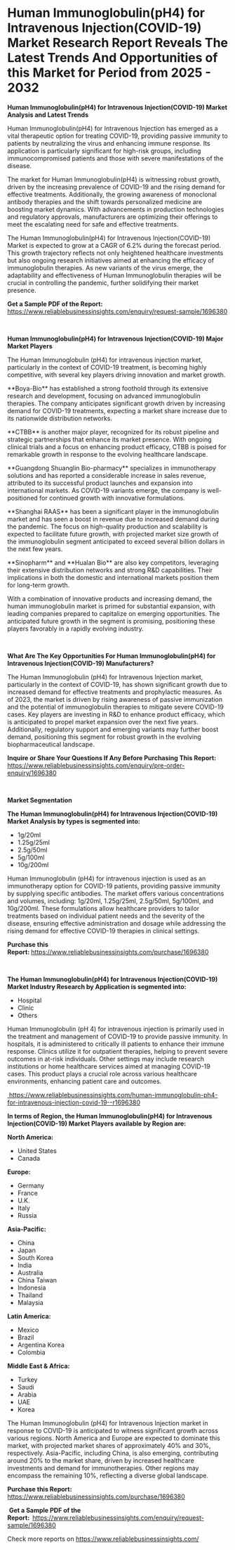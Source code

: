 <p><h1>Human Immunoglobulin(pH4) for Intravenous Injection(COVID-19) Market Research Report Reveals The Latest Trends And Opportunities of this Market for Period from 2025 - 2032</h1></p><p><strong>Human Immunoglobulin(pH4) for Intravenous Injection(COVID-19) Market Analysis and Latest Trends</strong></p>
<p><p>Human Immunoglobulin(pH4) for Intravenous Injection has emerged as a vital therapeutic option for treating COVID-19, providing passive immunity to patients by neutralizing the virus and enhancing immune response. Its application is particularly significant for high-risk groups, including immunocompromised patients and those with severe manifestations of the disease.</p><p>The market for Human Immunoglobulin(pH4) is witnessing robust growth, driven by the increasing prevalence of COVID-19 and the rising demand for effective treatments. Additionally, the growing awareness of monoclonal antibody therapies and the shift towards personalized medicine are boosting market dynamics. With advancements in production technologies and regulatory approvals, manufacturers are optimizing their offerings to meet the escalating need for safe and effective treatments.</p><p>The Human Immunoglobulin(pH4) for Intravenous Injection(COVID-19) Market is expected to grow at a CAGR of 6.2% during the forecast period. This growth trajectory reflects not only heightened healthcare investments but also ongoing research initiatives aimed at enhancing the efficacy of immunoglobulin therapies. As new variants of the virus emerge, the adaptability and effectiveness of Human Immunoglobulin therapies will be crucial in controlling the pandemic, further solidifying their market presence.</p></p>
<p><strong>Get a Sample PDF of the Report:&nbsp;</strong> <a href="https://www.reliablebusinessinsights.com/enquiry/request-sample/1696380?utm_campaign=1558&utm_medium=2&utm_source=Github&utm_content=ia&utm_term=08012025&utm_id=human-immunoglobulinph4-for-intravenous-injectioncovid-19">https://www.reliablebusinessinsights.com/enquiry/request-sample/1696380</a></p>
<p>&nbsp;</p>
<p><strong>Human Immunoglobulin(pH4) for Intravenous Injection(COVID-19) Major Market Players</strong></p>
<p><p>The Human Immunoglobulin (pH4) for intravenous injection market, particularly in the context of COVID-19 treatment, is becoming highly competitive, with several key players driving innovation and market growth. </p><p>**Boya-Bio** has established a strong foothold through its extensive research and development, focusing on advanced immunoglobulin therapies. The company anticipates significant growth driven by increasing demand for COVID-19 treatments, expecting a market share increase due to its nationwide distribution networks.</p><p>**CTBB** is another major player, recognized for its robust pipeline and strategic partnerships that enhance its market presence. With ongoing clinical trials and a focus on enhancing product efficacy, CTBB is poised for remarkable growth in response to the evolving healthcare landscape.</p><p>**Guangdong Shuanglin Bio-pharmacy** specializes in immunotherapy solutions and has reported a considerable increase in sales revenue, attributed to its successful product launches and expansion into international markets. As COVID-19 variants emerge, the company is well-positioned for continued growth with innovative formulations.</p><p>**Shanghai RAAS** has been a significant player in the immunoglobulin market and has seen a boost in revenue due to increased demand during the pandemic. The focus on high-quality production and scalability is expected to facilitate future growth, with projected market size growth of the immunoglobulin segment anticipated to exceed several billion dollars in the next few years.</p><p>**Sinopharm** and **Hualan Bio** are also key competitors, leveraging their extensive distribution networks and strong R&D capabilities. Their implications in both the domestic and international markets position them for long-term growth.</p><p>With a combination of innovative products and increasing demand, the human immunoglobulin market is primed for substantial expansion, with leading companies prepared to capitalize on emerging opportunities. The anticipated future growth in the segment is promising, positioning these players favorably in a rapidly evolving industry.</p></p>
<p>&nbsp;</p>
<p><strong>What Are The Key Opportunities For Human Immunoglobulin(pH4) for Intravenous Injection(COVID-19) Manufacturers?</strong></p>
<p><p>The Human Immunoglobulin (pH4) for Intravenous Injection market, particularly in the context of COVID-19, has shown significant growth due to increased demand for effective treatments and prophylactic measures. As of 2023, the market is driven by rising awareness of passive immunization and the potential of immunoglobulin therapies to mitigate severe COVID-19 cases. Key players are investing in R&D to enhance product efficacy, which is anticipated to propel market expansion over the next five years. Additionally, regulatory support and emerging variants may further boost demand, positioning this segment for robust growth in the evolving biopharmaceutical landscape.</p></p>
<p><strong>Inquire or Share Your Questions If Any Before Purchasing This Report:</strong> <a href="https://www.reliablebusinessinsights.com/enquiry/pre-order-enquiry/1696380?utm_campaign=1558&utm_medium=2&utm_source=Github&utm_content=ia&utm_term=08012025&utm_id=human-immunoglobulinph4-for-intravenous-injectioncovid-19">https://www.reliablebusinessinsights.com/enquiry/pre-order-enquiry/1696380</a></p>
<p>&nbsp;</p>
<p><strong>Market Segmentation</strong></p>
<p><strong>The Human Immunoglobulin(pH4) for Intravenous Injection(COVID-19) Market Analysis by types is segmented into:</strong></p>
<p><ul><li>1g/20ml</li><li>1.25g/25ml</li><li>2.5g/50ml</li><li>5g/100ml</li><li>10g/200ml</li></ul></p>
<p><p>Human Immunoglobulin (pH4) for intravenous injection is used as an immunotherapy option for COVID-19 patients, providing passive immunity by supplying specific antibodies. The market offers various concentrations and volumes, including: 1g/20ml, 1.25g/25ml, 2.5g/50ml, 5g/100ml, and 10g/200ml. These formulations allow healthcare providers to tailor treatments based on individual patient needs and the severity of the disease, ensuring effective administration and dosage while addressing the rising demand for effective COVID-19 therapies in clinical settings.</p></p>
<p><strong>Purchase this Report:&nbsp;</strong><a href="https://www.reliablebusinessinsights.com/purchase/1696380?utm_campaign=1558&utm_medium=2&utm_source=Github&utm_content=ia&utm_term=08012025&utm_id=human-immunoglobulinph4-for-intravenous-injectioncovid-19">https://www.reliablebusinessinsights.com/purchase/1696380</a></p>
<p>&nbsp;</p>
<p><strong>The Human Immunoglobulin(pH4) for Intravenous Injection(COVID-19) Market Industry Research by Application is segmented into:</strong></p>
<p><ul><li>Hospital</li><li>Clinic</li><li>Others</li></ul></p>
<p><p>Human Immunoglobulin (pH 4) for intravenous injection is primarily used in the treatment and management of COVID-19 to provide passive immunity. In hospitals, it is administered to critically ill patients to enhance their immune response. Clinics utilize it for outpatient therapies, helping to prevent severe outcomes in at-risk individuals. Other settings may include research institutions or home healthcare services aimed at managing COVID-19 cases. This product plays a crucial role across various healthcare environments, enhancing patient care and outcomes.</p></p>
<p><a href="https://www.reliablebusinessinsights.com/human-immunoglobulin-ph4-for-intravenous-injection-covid-19--r1696380?utm_campaign=1558&utm_medium=2&utm_source=Github&utm_content=ia&utm_term=08012025&utm_id=human-immunoglobulinph4-for-intravenous-injectioncovid-19">&nbsp;https://www.reliablebusinessinsights.com/human-immunoglobulin-ph4-for-intravenous-injection-covid-19--r1696380</a></p>
<p><strong>In terms of Region, the Human Immunoglobulin(pH4) for Intravenous Injection(COVID-19) Market Players available by Region are:</strong></p>
<p>
    <p> <strong> North America: </strong>
        <ul>
            <li>United States</li>
            <li>Canada</li>
        </ul>
        </p> 
    <p> <strong> Europe: </strong>
        <ul>
            <li>Germany</li>
            <li>France</li>
            <li>U.K.</li>
            <li>Italy</li>
            <li>Russia</li>
        </ul>
        </p> 
    <p> <strong> Asia-Pacific: </strong>
        <ul>
            <li>China</li>
            <li>Japan</li>
            <li>South Korea</li>
            <li>India</li>
            <li>Australia</li>
            <li>China Taiwan</li>
            <li>Indonesia</li>
            <li>Thailand</li>
            <li>Malaysia</li>
        </ul>
        </p> 
    <p> <strong> Latin America: </strong>
        <ul>
            <li>Mexico</li>
            <li>Brazil</li>
            <li>Argentina Korea</li>
            <li>Colombia</li>
        </ul>
        </p> 
    <p> <strong> Middle East & Africa: </strong>
        <ul>
            <li>Turkey</li>
            <li>Saudi</li>
            <li>Arabia</li>
            <li>UAE</li>
            <li>Korea</li>
        </ul>
    </p>
    </p>
<p><p>The Human Immunoglobulin (pH4) for Intravenous Injection market in response to COVID-19 is anticipated to witness significant growth across various regions. North America and Europe are expected to dominate this market, with projected market shares of approximately 40% and 30%, respectively. Asia-Pacific, including China, is also emerging, contributing around 20% to the market share, driven by increased healthcare investments and demand for immunotherapies. Other regions may encompass the remaining 10%, reflecting a diverse global landscape.</p></p>
<p><strong>Purchase this Report: </strong><a href="https://www.reliablebusinessinsights.com/purchase/1696380?utm_campaign=1558&utm_medium=2&utm_source=Github&utm_content=ia&utm_term=08012025&utm_id=human-immunoglobulinph4-for-intravenous-injectioncovid-19">https://www.reliablebusinessinsights.com/purchase/1696380</a></p>
<p>&nbsp;<strong>Get a Sample PDF of the Report:&nbsp;&nbsp;</strong><a href="https://www.reliablebusinessinsights.com/enquiry/request-sample/1696380?utm_campaign=1558&utm_medium=2&utm_source=Github&utm_content=ia&utm_term=08012025&utm_id=human-immunoglobulinph4-for-intravenous-injectioncovid-19">https://www.reliablebusinessinsights.com/enquiry/request-sample/1696380</a></p>
<p><strong></strong></p>
<p>Check more reports on <a href="https://www.reliablebusinessinsights.com/?utm_campaign=1558&utm_medium=2&utm_source=Github&utm_content=ia&utm_term=08012025&utm_id=human-immunoglobulinph4-for-intravenous-injectioncovid-19">https://www.reliablebusinessinsights.com/</a></p>